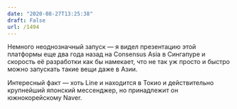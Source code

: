 ```yaml
---
date: "2020-08-27T13:25:38"
draft: False
url: /1494
---
```


Немного неоднозначный запуск — я видел презентацию этой платформы еще два года назад на Consensus Asia в Сингапуре и скорость её разработки как бы намекает, что не так уж просто и быстро можно запускать такие вещи даже в Азии.

Интересный факт — хоть Line и находится в Токио и действительно крупнейший японский мессенджер, но принадлежит он южнокорейскому Naver.
